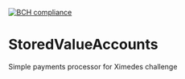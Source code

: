 [![BCH compliance](https://bettercodehub.com/edge/badge/zlubsen/StoredValueAccounts)](https://bettercodehub.com)

# StoredValueAccounts
Simple payments processor for Ximedes challenge
